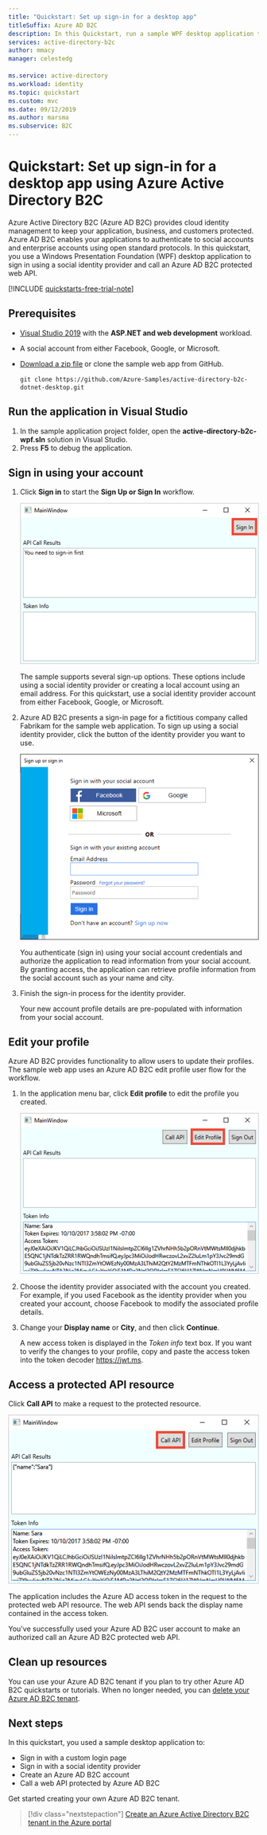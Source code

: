 ```yaml
---
title: "Quickstart: Set up sign-in for a desktop app"
titleSuffix: Azure AD B2C
description: In this Quickstart, run a sample WPF desktop application that uses Azure Active Directory B2C to provide account sign-in.
services: active-directory-b2c
author: mmacy
manager: celestedg

ms.service: active-directory
ms.workload: identity
ms.topic: quickstart
ms.custom: mvc
ms.date: 09/12/2019
ms.author: marsma
ms.subservice: B2C
---
```


# Quickstart: Set up sign-in for a desktop app using Azure Active Directory B2C

Azure Active Directory B2C (Azure AD B2C) provides cloud identity management to keep your application, business, and customers protected. Azure AD B2C enables your applications to authenticate to social accounts and enterprise accounts using open standard protocols. In this quickstart, you use a Windows Presentation Foundation (WPF) desktop application to sign in using a social identity provider and call an Azure AD B2C protected web API.

[!INCLUDE [quickstarts-free-trial-note](../../includes/quickstarts-free-trial-note.md)]

## Prerequisites

- [Visual Studio 2019](https://www.visualstudio.com/downloads/) with the **ASP.NET and web development** workload.
- A social account from either Facebook, Google, or Microsoft.
- [Download a zip file](https://github.com/Azure-Samples/active-directory-b2c-dotnet-desktop/archive/master.zip) or clone the sample web app from GitHub.

    ```
    git clone https://github.com/Azure-Samples/active-directory-b2c-dotnet-desktop.git
    ```

## Run the application in Visual Studio

1. In the sample application project folder, open the **active-directory-b2c-wpf.sln** solution in Visual Studio.
2. Press **F5** to debug the application.

## Sign in using your account

1. Click **Sign in** to start the **Sign Up or Sign In** workflow.

    ![Screenshot of the sample WPF application](media/active-directory-b2c-quickstarts-desktop-app/wpf-sample-application.png)

    The sample supports several sign-up options. These options include using a social identity provider or creating a local account using an email address. For this quickstart, use a social identity provider account from either Facebook, Google, or Microsoft.


2. Azure AD B2C presents a sign-in page for a fictitious company called Fabrikam for the sample web application. To sign up using a social identity provider, click the button of the identity provider you want to use.

    ![Sign In or Sign Up page showing identity providers](media/active-directory-b2c-quickstarts-desktop-app/sign-in-or-sign-up-wpf.png)

    You authenticate (sign in) using your social account credentials and authorize the application to read information from your social account. By granting access, the application can retrieve profile information from the social account such as your name and city.

2. Finish the sign-in process for the identity provider.

    Your new account profile details are pre-populated with information from your social account.

## Edit your profile

Azure AD B2C provides functionality to allow users to update their profiles. The sample web app uses an Azure AD B2C edit profile user flow for the workflow.

1. In the application menu bar, click **Edit profile** to edit the profile you created.

    ![Edit profile button highlighted in WPF sample app](media/active-directory-b2c-quickstarts-desktop-app/edit-profile-wpf.png)

2. Choose the identity provider associated with the account you created. For example, if you used Facebook as the identity provider when you created your account, choose Facebook to modify the associated profile details.

3. Change your **Display name** or **City**, and then click **Continue**.

    A new access token is displayed in the *Token info* text box. If you want to verify the changes to your profile, copy and paste the access token into the token decoder https://jwt.ms.

## Access a protected API resource

Click **Call API** to make a request to the protected resource.

![Call API](media/active-directory-b2c-quickstarts-desktop-app/call-api-wpf.png)

The application includes the Azure AD access token in the request to the protected web API resource. The web API sends back the display name contained in the access token.

You've successfully used your Azure AD B2C user account to make an authorized call an Azure AD B2C protected web API.

## Clean up resources

You can use your Azure AD B2C tenant if you plan to try other Azure AD B2C quickstarts or tutorials. When no longer needed, you can [delete your Azure AD B2C tenant](faq.md#how-do-i-delete-my-azure-ad-b2c-tenant).

## Next steps

In this quickstart, you used a sample desktop application to:

* Sign in with a custom login page
* Sign in with a social identity provider
* Create an Azure AD B2C account
* Call a web API protected by Azure AD B2C

Get started creating your own Azure AD B2C tenant.

> [!div class="nextstepaction"]
> [Create an Azure Active Directory B2C tenant in the Azure portal](tutorial-create-tenant.md)
